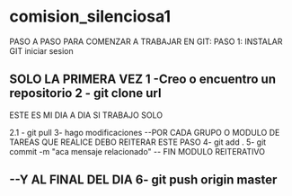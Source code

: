 # comision_silenciosa1
PASO A PASO PARA COMENZAR A TRABAJAR EN GIT:
PASO 1: 
INSTALAR GIT 
iniciar sesion

SOLO LA PRIMERA VEZ
1 -Creo o encuentro un repositorio
2 - git clone url
------------------------------------------
ESTE ES MI DIA A DIA SI TRABAJO SOLO

2.1 - git pull
3- hago modificaciones 
--POR CADA GRUPO O MODULO DE TAREAS QUE REALICE DEBO REITERAR ESTE PASO
4- git add .
5- git commit -m "aca mensaje relacionado"
-- FIN MODULO REITERATIVO

--Y AL FINAL DEL DIA
6- git push origin master
------------------------------------------


